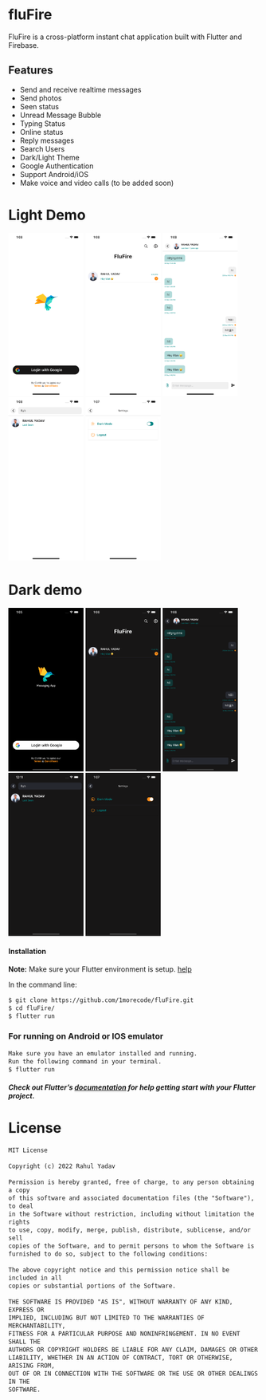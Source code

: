# fluFire

FluFire is a cross-platform instant chat application built with Flutter and Firebase.

## Features
- Send and receive realtime messages
- Send photos
- Seen status
- Unread Message Bubble
- Typing Status
- Online status
- Reply messages
- Search Users
- Dark/Light Theme
- Google Authentication
- Support Android/iOS
- Make voice and video calls (to be added soon)

# Light Demo
<p float="left">   
  <img src="https://raw.githubusercontent.com/1morecode/fluFire/master/screenshots/light_1.png?token=ANUHQIWPON4TSKUTACFKWATB2QANM" width="30%" height="50%" alt="flutter chat app instant chat app"/>     
  <img src="https://raw.githubusercontent.com/1morecode/fluFire/master/screenshots/light_2.png?token=ANUHQITUSHIUPJFE6AEBD33B2QAOO" width="30%" height="50%" alt="flutter chat app instant chat app"/>     
  <img src="https://raw.githubusercontent.com/1morecode/fluFire/master/screenshots/light_3.png?token=ANUHQIXKU6DR62UADQQHXILB2QAPU" width="30%" height="50%" alt="flutter chat app instant chat app"/>     
  <img src="https://raw.githubusercontent.com/1morecode/fluFire/master/screenshots/light_4.png?token=ANUHQIVFFK2VGLQO7BBFLKDB2QASA" width="30%" height="50%" alt="flutter chat app instant chat app"/>     
  <img src="https://raw.githubusercontent.com/1morecode/fluFire/master/screenshots/light_5.png?token=ANUHQIUXGK35GIBFDM42ACDB2QATC" width="30%" height="50%" alt="flutter chat app instant chat app"/>     
</p>

# Dark demo
<p float="left">  
  <img src="https://raw.githubusercontent.com/1morecode/fluFire/master/screenshots/dark_1.png?token=ANUHQISMT63BO4TIXDHVI4LB2P764" width="30%" height="50%" alt="flutter chat app instant messages screen"/>  
  <img src="https://raw.githubusercontent.com/1morecode/fluFire/master/screenshots/dark_2.png?token=ANUHQIXR4VJMKB46YSD2MODB2QADY" width="30%" height="50%" alt="flutter chat app instant messages screen"/>  
  <img src="https://raw.githubusercontent.com/1morecode/fluFire/master/screenshots/dark_3.png?token=ANUHQISARQ6YRMDZZJY3HXTB2QAFI" width="30%" height="50%" alt="flutter chat app instant messages screen"/>  
  <img src="https://raw.githubusercontent.com/1morecode/fluFire/master/screenshots/dark_4.png?token=ANUHQIW7JXKJG6L6BMZE44LB2QAIE" width="30%" height="50%" alt="flutter chat app instant messages screen"/>  
  <img src="https://raw.githubusercontent.com/1morecode/fluFire/master/screenshots/dark_5.png?token=ANUHQISOZ5HUCVXPCNO4YX3B2QAJG" width="30%" height="50%" alt="flutter chat app instant messages screen"/>
</p>

#### Installation
**Note:** Make sure your Flutter environment is setup. [help](https://flutter.dev/docs/get-started/install)

In the command line:

    $ git clone https://github.com/1morecode/fluFire.git
    $ cd fluFire/
    $ flutter run

### For running on Android or IOS emulator

    Make sure you have an emulator installed and running.
    Run the following command in your terminal.
    $ flutter run


##### Check out Flutter’s [documentation](http://flutter.io/) for help getting start with your Flutter project.

# License
```
MIT License

Copyright (c) 2022 Rahul Yadav

Permission is hereby granted, free of charge, to any person obtaining a copy
of this software and associated documentation files (the "Software"), to deal
in the Software without restriction, including without limitation the rights
to use, copy, modify, merge, publish, distribute, sublicense, and/or sell
copies of the Software, and to permit persons to whom the Software is
furnished to do so, subject to the following conditions:

The above copyright notice and this permission notice shall be included in all
copies or substantial portions of the Software.

THE SOFTWARE IS PROVIDED "AS IS", WITHOUT WARRANTY OF ANY KIND, EXPRESS OR
IMPLIED, INCLUDING BUT NOT LIMITED TO THE WARRANTIES OF MERCHANTABILITY,
FITNESS FOR A PARTICULAR PURPOSE AND NONINFRINGEMENT. IN NO EVENT SHALL THE
AUTHORS OR COPYRIGHT HOLDERS BE LIABLE FOR ANY CLAIM, DAMAGES OR OTHER
LIABILITY, WHETHER IN AN ACTION OF CONTRACT, TORT OR OTHERWISE, ARISING FROM,
OUT OF OR IN CONNECTION WITH THE SOFTWARE OR THE USE OR OTHER DEALINGS IN THE
SOFTWARE.

```

